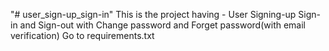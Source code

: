"# user_sign-up_sign-in" 
This is the project having - 
User Signing-up
Sign-in and Sign-out with Change password and Forget password(with email verification)
Go to requirements.txt
